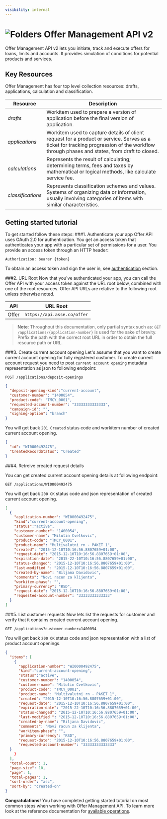 ```yaml
---
visibility: internal
---
```


![Folders](http://cdn.flaticon.com/png/64/98/98193.png)
Offer Management API v2
=========================
Offer Management API v2 lets you initiate, track and execute offers for loans, limits and accounts. It provides simulation of conditions for potential products and services.

Key Resources
-------------
Offer Management has four top level collection resources: drafts, applications, calculation and classification.  

Resource | Description
----------- |-----------
*drafts*  |  Workitem used to prepare a version of application before the final version of application.
*applications*      | Workitem used to capture details of client request for a product or service. Serves as a ticket for tracking progression of the workflow through phases and states, from draft to closed.
*calculations*    | Represents the result of calculating; determining terms, fees and taxes by mathematical or logical methods, like calculate service fee.
*classifications* | Represents classification schemes and values. Systems of organizing data or information, usually involving categories of items with similar characteristics.   


Getting started tutorial
---------------
To get started follow these steps:
###1. Authenticate your app
Offer API uses OAuth 2.0 for authentication. You get an access token that authenticates your app with a particular set of permissions for a user. You provide an access token through an HTTP header:
```
Authorization: bearer {token}
```
To obtain an access token and sign the user in, see [authentication]() section.

###2. URL Root
Now that you've authenticated your app, you can call the Offer API with your access token against the URL root below, combined with one of the root resources.  Offer API URLs are relative to the following root unless otherwise noted.

API | URL Root
--------|---------
Offer      | `https://api.asse.co/offer`

> **Note**: Throughout this documentation, only partial syntax such as:
`GET /applications/{application-number}` is used for the sake of brevity.
Prefix the path with the correct root URL in order to obtain the full resource path or URL.


###3. Create current account opening
Let's assume that you want to create current account opening for fully registered customer.
To create current account request you need to post `current account opening` metadata representation as json to following endpoint:

```
POST /applications/deposit-openings
```

```json
{
  "deposit-opening-kind":"current-account",
  "customer-number": "1400054",
  "product-code": "TMCY_0001",
  "requested-account-number": "33333333333333",
  "campaign-id": "",
  "signing-option": "branch"
}
```

You will get back `201 Created` status code and workitem number of created current account opening.

```json
{
  "id": "WI0000492475",
  "CreatedRecordStatus": "Created"
}
```


###4. Retreive created request details

You can get created current account opening details at following endpoint:

```
GET /applications/WI0000492475
```

You will get back `200 OK` status code and json representation of created current account opening.

```json
[
  {
    "application-number": "WI0000492475",
    "kind":"current-account-opening",
    "status":"active",
    "customer-number": "1400054",
    "customer-name": "Milutin Cvetkovic",
    "product-code": "TMCY_0001",
    "product-name": "Multivalutni rn - PAKET 1",
    "created": "2015-12-10T10:16:56.8807659+01:00",
    "request-date": "2015-12-10T10:16:56.8807659+01:00",
    "expiration-date": "2015-22-10T10:16:56.8807659+01:00",
    "status-changed": "2015-12-10T10:16:56.8807659+01:00",
    "last-modified ": "2015-12-10T10:16:56.8807659+01:00",
    "created-by-name": "Biljana Davidovic",
    "comments": "Novi racun za klijenta",
    "workitem-phase": "",
    "primary-currency": "RSD",
    "request-date": "2015-12-10T10:16:56.8807659+01:00",
    "requested-account-number": "33333333333333"
  }
]
```
###5. List customer requests
Now lets list the requests for customer and verify that it contains created current account opening.

```
GET /applications?customer-number=1400054
```

You will get back  `200 OK` status code and json representation with a list of product account openings.

```json
{
  "items": [
    {
      "application-number": "WI0000492475",
      "kind":"current-account-opening",
      "status":"active",
      "customer-number": "1400054",
      "customer-name": "Milutin Cvetkovic",
      "product-code": "TMCY_0001",
      "product-name": "Multivalutni rn - PAKET 1",
      "created": "2015-12-10T10:16:56.8807659+01:00",
      "request-date": "2015-12-10T10:16:56.8807659+01:00",
      "expiration-date": "2015-22-10T10:16:56.8807659+01:00",
      "status-changed": "2015-12-10T10:16:56.8807659+01:00",
      "last-modified ": "2015-12-10T10:16:56.8807659+01:00",
      "created-by-name": "Biljana Davidovic",
      "comments": "Novi racun za klijenta",
      "workitem-phase": "",
      "primary-currency": "RSD",
      "request-date": "2015-12-10T10:16:56.8807659+01:00",
      "requested-account-number": "33333333333333"
  }
    }
  ],
  "total-count": 1,
  "page-size": 10,
  "page": 1,
  "total-pages": 1,
  "sort-order": "asc",
  "sort-by": "created-on"  
}
```



**Congratulations!** You have completed getting started tutorial on most common steps when working with Offer Management API. To learn more look at the reference documentation for [available operations](swagger-ui).
